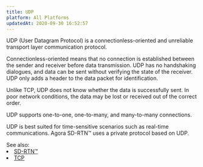 ```yaml
---
title: UDP
platform: All Platforms
updatedAt: 2020-09-30 16:52:57
---
```

UDP (User Datagram Protocol) is a connectionless-oriented and unreliable transport layer communication protocol.

Connectionless-oriented means that no connection is established between the sender and receiver before data transmission. UDP has no handshaking dialogues, and data can be sent without verifying the state of the receiver. UDP only adds a header to the data packet for identification.

Unlike TCP, UDP does not know whether the data is successfully sent. In poor network conditions, the data may be lost or received out of the correct order. 

UDP supports one-to-one, one-to-many, and many-to-many connections.

UDP is best suited for time-sensitive scenarios such as real-time communications. Agora SD-RTN™ uses a private protocol based on UDP.

<div class="alert info">See also: 
	<li><a href="./sd_rtn">SD-RTN™</a></li>
	<li><a href="./tcp">TCP</a></li>
</div>